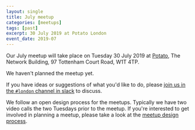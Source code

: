 ```yaml
---
layout: single
title: July meetup
categories: [meetups]
tags: [past]
excerpt: 30 July 2019 at Potato London
event_date: 2019-07
---
```


Our July meetup will take place on Tuesday 30 July 2019 at [Potato](https://p.ota.to/), The Network Building, 97 Tottenham Court Road, W1T 4TP.

We haven't planned the meetup yet.

If you have ideas or suggestions of what you'd like to do, please [join us in the `#london` channel in slack](https://join.slack.com/t/liberatingstructures/shared_invite/enQtNTQ1MTQwODY1NjA1LTMxZTI2Y2U3NjU0YzcyNmRlMGFiNmUzMzhkNDAxOTU3OWM3NGQ3ODAzOTQzMGQyY2QxOWQ5MjYyZmE5ODljZTI) to discuss.

We follow an open design process for the meetups. Typically we have two video calls the two Tuesdays prior to the meetup. If you're interested to get involved in planning a meetup, please take a look at the [meetup design process](/meetup-design-process).
